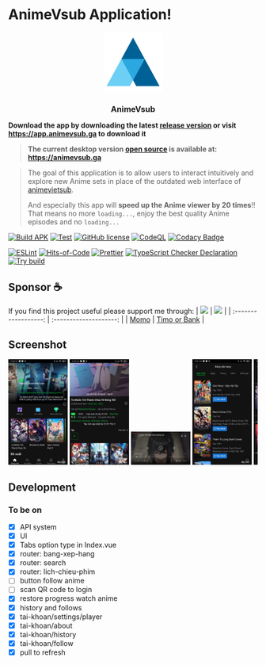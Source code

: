 # AnimeVsub Application!

<div style="text-align: center;">
   <img src="./meta/app_icon.svg" width="120px">
   <h1 style="font-size: 16px">AnimeVsub</h1>
</div>

**Download the app by downloading the latest [release version](https://github.com/anime-vsub/app/releases) or visit https://app.animevsub.ga to download it**

> **The current desktop version [open source](https://github.com/anime-vsub/desktop-web) is available at: https://animevsub.ga**

> The goal of this application is to allow users to interact intuitively and explore new Anime sets in place of the outdated web interface of [animevietsub](https://animevietsub.pro).
>
> And especially this app will **speed up the Anime viewer by 20 times**!! That means no more `loading...`, enjoy the best quality Anime episodes and no `loading...`

[![Build APK](https://github.com/anime-vsub/app/actions/workflows/build-apk.yml/badge.svg)](https://github.com/anime-vsub/app/actions/workflows/build-apk.yml)
[![Test](https://github.com/anime-vsub/app/actions/workflows/test.yml/badge.svg)](https://github.com/anime-vsub/app/actions/workflows/test.yml) <!-- <img src="https://img.shields.io/github/v/release/anime-vsub/app?color=green&display_name=tag&label=APK"> -->
[![GitHub license](https://img.shields.io/github/license/anime-vsub/app)](https://github.com/anime-vsub/app/blob/main/LICENSE)
[![CodeQL](https://github.com/anime-vsub/app/actions/workflows/codeql.yml/badge.svg)](https://github.com/anime-vsub/app/actions/workflows/codeql.yml)
[![Codacy Badge](https://app.codacy.com/project/badge/Grade/e4c89bd638854ef088ad6933c582e455)](https://app.codacy.com/gh/anime-vsub/app/dashboard?utm_source=gh&utm_medium=referral&utm_content=&utm_campaign=Badge_grade)

[![ESLint](https://github.com/anime-vsub/app/actions/workflows/eslint.yml/badge.svg)](https://github.com/anime-vsub/app/actions/workflows/eslint.yml)
[![Hits-of-Code](https://hitsofcode.com/github/anime-vsub/desktop-web?branch=main)](https://hitsofcode.com/github/anime-vsub/app/view?branch=main)
[![Prettier](https://github.com/anime-vsub/app/actions/workflows/pretter.yml/badge.svg)](https://github.com/anime-vsub/app/actions/workflows/pretter.yml)
[![TypeScript Checker Declaration](https://github.com/anime-vsub/app/actions/workflows/typing.yml/badge.svg)](https://github.com/anime-vsub/app/actions/workflows/typing.yml)
[![Try build](https://github.com/anime-vsub/app/actions/workflows/try-build.yml/badge.svg)](https://github.com/anime-vsub/app/actions/workflows/try-build.yml)

## Sponsor ☕

If you find this project useful please support me through:
| [<img src="https://user-images.githubusercontent.com/45375496/209764740-d202626d-4acd-4517-a5dc-e94993eeeb0a.png" width="80" />](https://me.momo.vn/tachibshin) | [<img src="https://user-images.githubusercontent.com/45375496/210380009-53fcdbb0-f6a4-4e7f-bfc9-e59938151805.png" width="80" />](https://anime-vsub.github.io/about/sponsors) |
| :------------------: | :--------------------: |
| [Momo](https://me.momo.vn/tachibshin) | [Timo or Bank](https://anime-vsub.github.io/about/sponsors) |

## Screenshot

<!--screenshot-->
<div style="overflow-x: scroll; white-space: nowrap">
   <a href="./meta/screenshoots/Screenshot_2022-10-05-22-28-37-000_git.shin.animevsub.jpg"><img src="./meta/screenshoots/Screenshot_2022-10-05-22-28-37-000_git.shin.animevsub.jpg" width="120px"></a>
<a href="./meta/screenshoots/Screenshot_2022-10-05-22-29-39-832_git.shin.animevsub.jpg"><img src="./meta/screenshoots/Screenshot_2022-10-05-22-29-39-832_git.shin.animevsub.jpg" width="120px"></a>
<a href="./meta/screenshoots/Screenshot_2022-10-05-22-29-57-310_git.shin.animevsub.jpg"><img src="./meta/screenshoots/Screenshot_2022-10-05-22-29-57-310_git.shin.animevsub.jpg" width="120px"></a>
<a href="./meta/screenshoots/Screenshot_2022-10-05-22-31-48-569_git.shin.animevsub.jpg"><img src="./meta/screenshoots/Screenshot_2022-10-05-22-31-48-569_git.shin.animevsub.jpg" width="120px"></a>
<a href="./meta/screenshoots/Screenshot_2022-10-05-22-32-00-161_git.shin.animevsub.jpg"><img src="./meta/screenshoots/Screenshot_2022-10-05-22-32-00-161_git.shin.animevsub.jpg" width="120px"></a>
<a href="./meta/screenshoots/Screenshot_2022-10-05-22-32-11-722_git.shin.animevsub.jpg"><img src="./meta/screenshoots/Screenshot_2022-10-05-22-32-11-722_git.shin.animevsub.jpg" width="120px"></a>
<a href="./meta/screenshoots/Screenshot_2022-10-05-22-33-12-869_git.shin.animevsub.jpg"><img src="./meta/screenshoots/Screenshot_2022-10-05-22-33-12-869_git.shin.animevsub.jpg" width="120px"></a>
<a href="./meta/screenshoots/Screenshot_2022-10-06-07-26-11-027_git.shin.animevsub.jpg"><img src="./meta/screenshoots/Screenshot_2022-10-06-07-26-11-027_git.shin.animevsub.jpg" width="120px"></a>
<a href="./meta/screenshoots/Screenshot_2022-10-06-07-26-15-284_git.shin.animevsub.jpg"><img src="./meta/screenshoots/Screenshot_2022-10-06-07-26-15-284_git.shin.animevsub.jpg" width="120px"></a>
<a href="./meta/screenshoots/Screenshot_2022-10-13-17-09-06-063_git.shin.animevsub.jpg"><img src="./meta/screenshoots/Screenshot_2022-10-13-17-09-06-063_git.shin.animevsub.jpg" width="120px"></a>
<a href="./meta/screenshoots/Screenshot_2022-10-13-17-09-13-504_git.shin.animevsub.jpg"><img src="./meta/screenshoots/Screenshot_2022-10-13-17-09-13-504_git.shin.animevsub.jpg" width="120px"></a>
</div>
<!--/screenshot-->

## Development

### To be on

- [x] API system
- [x] UI
- [x] Tabs option type in Index.vue
- [x] router: bang-xep-hang
- [x] router: search
- [x] router: lich-chieu-phim
- [ ] button follow anime
- [ ] scan QR code to login
- [x] restore progress watch anime
- [x] history and follows
- [x] tai-khoan/settings/player
- [x] tai-khoan/about
- [x] tai-khoan/history
- [x] tai-khoan/follow
- [x] pull to refresh
